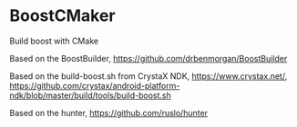 # BoostCMaker
Build boost with CMake

Based on the BoostBuilder,
https://github.com/drbenmorgan/BoostBuilder

Based on the build-boost.sh from CrystaX NDK, https://www.crystax.net/,
https://github.com/crystax/android-platform-ndk/blob/master/build/tools/build-boost.sh

Based on the hunter,
https://github.com/ruslo/hunter
